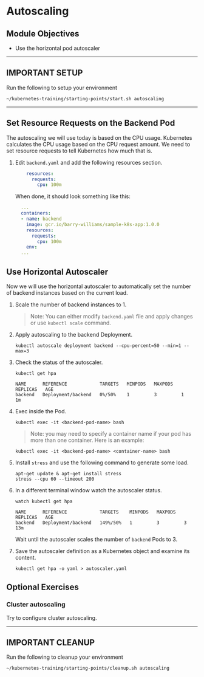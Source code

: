 # Autoscaling

## Module Objectives

- Use the horizontal pod autoscaler

---

## **IMPORTANT SETUP**
Run the following to setup your environment

```shell
~/kubernetes-training/starting-points/start.sh autoscaling
```

---

## Set Resource Requests on the Backend Pod

The autoscaling we will use today is based on the CPU usage. Kubernetes calculates the CPU usage based on the CPU request amount. We need to set resource requests to tell Kubernetes how much that is.

1. Edit `backend.yaml` and add the following resources section.
    ``` yaml
        resources:
          requests:
            cpu: 100m
    ```

    When done, it should look something like this:

    ```yaml
      ...
      containers:
      - name: backend
        image: gcr.io/barry-williams/sample-k8s-app:1.0.0
        resources:
          requests:
            cpu: 100m
        env:
      ...
    ```

## Use Horizontal Autoscaler

Now we will use the horizontal autoscaler to automatically set the number of backend instances based on the current load.

1. Scale the number of backend instances to 1.

    > Note: You can either modify `backend.yaml` file and apply changes or use `kubectl scale` command.

1. Apply autoscaling to the backend Deployment.

    ```shell
    kubectl autoscale deployment backend --cpu-percent=50 --min=1 --max=3
    ```

1. Check the status of the autoscaler.

    ```shell
    kubectl get hpa
    ```

    ```
    NAME      REFERENCE            TARGETS   MINPODS   MAXPODS   REPLICAS   AGE
    backend   Deployment/backend   0%/50%    1         3         1          1m
    ```

1. Exec inside the Pod.

    ```shell
    kubectl exec -it <backend-pod-name> bash
    ```

    > Note: you may need to specify a container name if your pod has more than one container. Here is an example:

    ```shell
    kubectl exec -it <backend-pod-name> <container-name> bash
    ```

1. Install `stress` and use the following command to generate some load.

    ```shell
    apt-get update & apt-get install stress
    stress --cpu 60 --timeout 200
    ```

1. In a different terminal window watch the autoscaler status.

    ```shell
    watch kubectl get hpa
    ```

    ```
    NAME      REFERENCE            TARGETS    MINPODS   MAXPODS   REPLICAS   AGE
    backend   Deployment/backend   149%/50%   1         3         3          13m
    ```

    Wait until the autoscaler scales the number of `backend` Pods to 3.

1. Save the autoscaler definition as a Kubernetes object and examine its content.

    ```shell
    kubectl get hpa -o yaml > autoscaler.yaml
    ```


## Optional Exercises

###  Cluster autoscaling

Try to configure cluster autoscaling.

---

## **IMPORTANT CLEANUP**
Run the following to cleanup your environment

```shell
~/kubernetes-training/starting-points/cleanup.sh autoscaling
```
